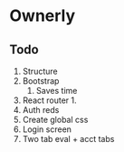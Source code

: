 # Ownerly
## Todo
1. Structure
2. Bootstrap
    1. Saves time
3. React router
    1. 
4. Auth reds
5. Create global css
6. Login screen
7. Two tab eval + acct tabs
